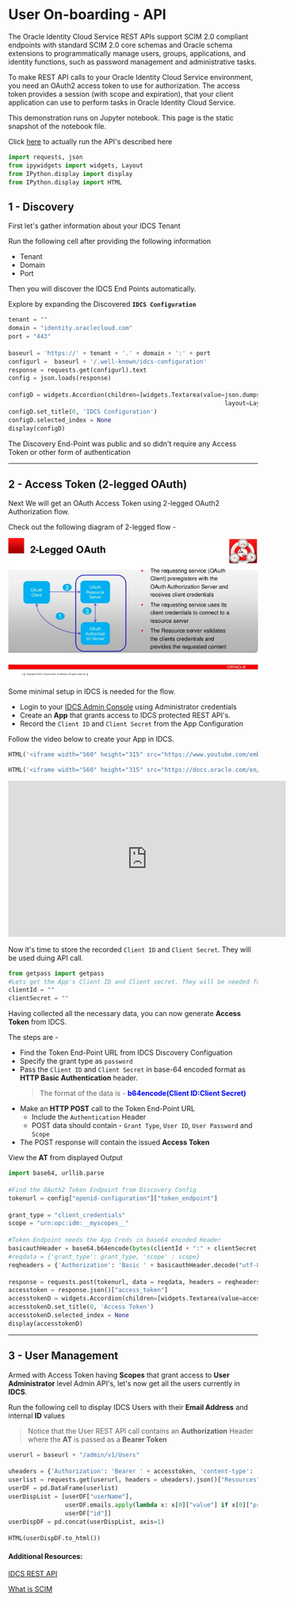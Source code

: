 
# User On-boarding - API

The Oracle Identity Cloud Service REST APIs support SCIM 2.0 compliant endpoints with standard SCIM 2.0 core schemas and Oracle schema extensions to programmatically manage users, groups, applications, and identity functions, such as password management and administrative tasks. 

To make REST API calls to your Oracle Identity Cloud Service environment, you need an OAuth2 access token to use for authorization. The access token provides a session (with scope and expiration), that your client application can use to perform tasks in Oracle Identity Cloud Service.

This demonstration runs on Jupyter notebook. This page is the static snapshot of the notebook file.

Click [here](UO-API.ipynb) to actually run the API's described here


```python
import requests, json
from ipywidgets import widgets, Layout
from IPython.display import display
from IPython.display import HTML
```

## 1 - Discovery

First let's gather information about your IDCS Tenant

Run the following cell after providing the following information
- Tenant
- Domain
- Port

Then you will discover the IDCS End Points automatically.

Explore by expanding the Discovered **`IDCS Configuration`**


```python
tenant = ""
domain = "identity.oraclecloud.com"
port = "443"

baseurl = 'https://' + tenant + '.' + domain + ':' + port
configurl =  baseurl + '/.well-known/idcs-configuration'
response = requests.get(configurl).text
config = json.loads(response)

configD = widgets.Accordion(children=[widgets.Textarea(value=json.dumps(config, indent=4, sort_keys=True), 
                                                             layout=Layout(width='100%', height='800px'))])
configD.set_title(0, 'IDCS Configuration')
configD.selected_index = None
display(configD)
```

The Discovery End-Point was public and so didn't require any Access Token or other form of authentication

___

## 2 - Access Token (2-legged OAuth)

Next We will get an OAuth Access Token  using 2-legged OAuth2 Authorization flow.

Check out the following diagram of 2-legged flow -

![OAuth2 2-Legged Diagram](resources/oauth2legged.jpg)

Some minimal setup in IDCS is needed for the flow. 

- Login to your [IDCS Admin Console]() using Administrator credentials
- Create an **App** that grants access to IDCS protected REST API's. 
- Record the `Client ID` and `Client Secret` from the App Configuration

Follow the video below to create your App in IDCS.


```python
HTML('<iframe width="560" height="315" src="https://www.youtube.com/embed/A2LiNJRRINk?rel=0&amp;controls=1&amp;showinfo=0" frameborder="0" allowfullscreen></iframe>')
```


```python
HTML('<iframe width="560" height="315" src="https://docs.oracle.com/en/cloud/paas/identity-cloud/17.4.2/rest-api/OATOAuthClientWebApp.html#GUID-51E5C29A-6B7E-487A-8832-5D709410C16A__RegisterAnOAuthClientWebApplication-29DDFF36" frameborder="0" allowfullscreen></iframe>')
```




<iframe width="560" height="315" src="https://docs.oracle.com/en/cloud/paas/identity-cloud/17.4.2/rest-api/OATOAuthClientWebApp.html#GUID-51E5C29A-6B7E-487A-8832-5D709410C16A__RegisterAnOAuthClientWebApplication-29DDFF36" frameborder="0" allowfullscreen></iframe>



Now it's time to store the recorded `Client ID` and `Client Secret`. They will be used duing API call.


```python
from getpass import getpass 
#Lets get the App's Client ID and Client secret. They will be needed for proceted API calls
clientId = ""
clientSecret = ""
```

Having collected all the necessary data, you can now generate **Access Token** from IDCS.

The steps are -
- Find the Token End-Point URL from IDCS Discovery Configuation
- Specify the grant type as `password`
- Pass the `Client ID` and `Client Secret` in base-64 encoded format as **HTTP Basic Authentication** header.  
    > The format of the data is -
    **<font color="blue">b64encode(Client ID:Client Secret)</font>**
- Make an **HTTP POST** call to the Token End-Point URL
    - Include the `Authentication` Header
    - POST data should contain - `Grant Type`, `User ID`, `User Password` and `Scope`
- The POST response will contain the issued **Access Token**
  
View the **AT** from displayed Output   


```python
import base64, urllib.parse

#Find the OAuth2 Token Endpoint from Discovery Config
tokenurl = config["openid-configuration"]["token_endpoint"]

grant_type = "client_credentials"
scope = "urn:opc:idm:__myscopes__"

#Token Endpoint needs the App Creds in base64 encoded Header
basicauthHeader = base64.b64encode(bytes(clientId + ":" + clientSecret, 'utf-8')) 
#reqdata = {'grant_type': grant_type, 'scope' : scope}
reqheaders = {'Authorization': 'Basic ' + basicauthHeader.decode("utf-8"), 'content-type': 'application/x-www-form-urlencoded'}

response = requests.post(tokenurl, data = reqdata, headers = reqheaders)
accesstoken = response.json()["access_token"]
accesstokenD = widgets.Accordion(children=[widgets.Textarea(value=accesstoken, layout=Layout(width='100%', height='400px'))])
accesstokenD.set_title(0, 'Access Token')
accesstokenD.selected_index = None
display(accesstokenD)
```

___

## 3 - User Management

Armed with Access Token having **Scopes** that grant access to **User Administrator** level Admin API's, let's now get all the users currently in **IDCS**.

Run the following cell to display IDCS Users with their **Email Address** and internal **ID** values

> Notice that the User REST API call contains an **Authorization** Header where the **AT** is passed as a **Bearer Token**


```python
userurl = baseurl + "/admin/v1/Users"

uheaders = {'Authorization': 'Bearer ' + accesstoken, 'content-type': 'application/json'}
userlist = requests.get(userurl, headers = uheaders).json()["Resources"]
userDF = pd.DataFrame(userlist)
userDispList = [userDF["userName"], 
                userDF.emails.apply(lambda x: x[0]["value"] if x[0]["primary"] == True else x[1]["value"]), 
                userDF["id"]]
userDispDF = pd.concat(userDispList, axis=1)

HTML(userDispDF.to_html())

```

#### Additional Resources:

[IDCS REST API](https://docs.oracle.com/en/cloud/paas/identity-cloud/idcsa/index.html)

[What is SCIM](http://www.ateam-oracle.com/what-is-scim/)
